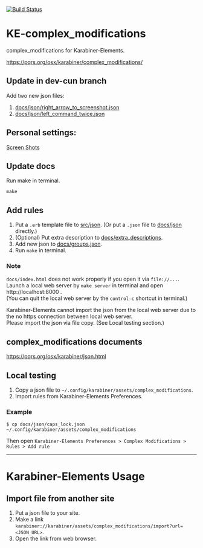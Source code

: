 [![Build Status](https://travis-ci.org/pqrs-org/KE-complex_modifications.svg?branch=master)](https://travis-ci.org/pqrs-org/KE-complex_modifications)

# KE-complex_modifications

complex_modifications for Karabiner-Elements.

https://pqrs.org/osx/karabiner/complex_modifications/


## Update in dev-cun branch

Add two new json files:
1. [docs/json/right_arrow_to_screenshot.json](https://github.com/backslash112/KE-complex_modifications/commit/597666412ba675ebaad71b45ba4b3cdd5e3fe7f3)
2. [docs/json/left_command_twice.json](https://github.com/backslash112/KE-complex_modifications/commit/0623fa45802110928ca938dcbda9847c1a5d5795)

## Personal settings:
[Screen Shots](files/)

## Update docs

Run make in terminal.

```
make
```

## Add rules

1. Put a `.erb` template file to [src/json](https://github.com/pqrs-org/KE-complex_modifications/tree/master/src/json). (Or put a `.json` file to [docs/json](https://github.com/pqrs-org/KE-complex_modifications/tree/master/docs/json) directly.)
2. (Optional) Put extra description to [docs/extra_descriptions](https://github.com/pqrs-org/KE-complex_modifications/tree/master/docs/extra_descriptions).
3. Add new json to [docs/groups.json](https://github.com/pqrs-org/KE-complex_modifications/tree/master/docs/groups.json).
4. Run `make` in terminal.

### Note

`docs/index.html` does not work properly if you open it via `file://...`.<br />
Launch a local web server by `make server` in terminal and open http://localhost:8000 .<br />
(You can quit the local web server by the `control-c` shortcut in terminal.)

Karabiner-Elements cannot import the json from the local web server due to the no https connection between local web server.<br />
Please import the json via file copy. (See Local testing section.)

## complex_modifications documents

https://pqrs.org/osx/karabiner/json.html

## Local testing

1. Copy a json file to `~/.config/karabiner/assets/complex_modifications`.
2. Import rules from Karabiner-Elements Preferences.

### Example

```
$ cp docs/json/caps_lock.json ~/.config/karabiner/assets/complex_modifications
```

Then open `Karabiner-Elements Preferences > Complex Modifications > Rules > Add rule`

----------

# Karabiner-Elements Usage

## Import file from another site

1. Put a json file to your site.
2. Make a link `karabiner://karabiner/assets/complex_modifications/import?url=<JSON_URL>`.
3. Open the link from web browser.
